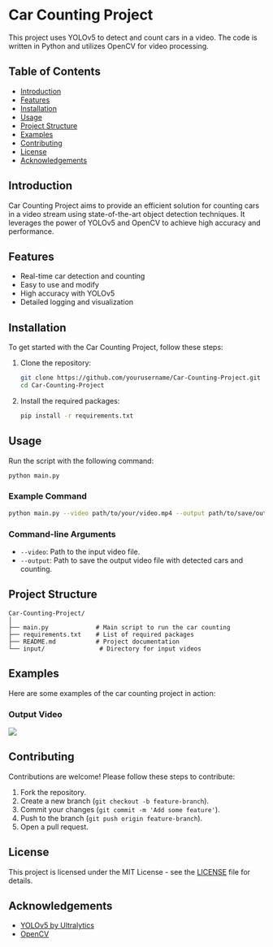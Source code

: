 # Car Counting Project

This project uses YOLOv5 to detect and count cars in a video. The code is written in Python and utilizes OpenCV for video processing.

## Table of Contents

- [Introduction](#introduction)
- [Features](#features)
- [Installation](#installation)
- [Usage](#usage)
- [Project Structure](#project-structure)
- [Examples](#examples)
- [Contributing](#contributing)
- [License](#license)
- [Acknowledgements](#acknowledgements)

## Introduction

Car Counting Project aims to provide an efficient solution for counting cars in a video stream using state-of-the-art object detection techniques. It leverages the power of YOLOv5 and OpenCV to achieve high accuracy and performance.

## Features

- Real-time car detection and counting
- Easy to use and modify
- High accuracy with YOLOv5
- Detailed logging and visualization

## Installation

To get started with the Car Counting Project, follow these steps:

1. Clone the repository:
    ```sh
    git clone https://github.com/yourusername/Car-Counting-Project.git
    cd Car-Counting-Project
    ```

2. Install the required packages:
    ```sh
    pip install -r requirements.txt
    ```

## Usage

Run the script with the following command:
```sh
python main.py
```

### Example Command

```sh
python main.py --video path/to/your/video.mp4 --output path/to/save/output.mp4
```

### Command-line Arguments

- `--video`: Path to the input video file.
- `--output`: Path to save the output video file with detected cars and counting.

## Project Structure

```plaintext
Car-Counting-Project/
│
├── main.py             # Main script to run the car counting
├── requirements.txt    # List of required packages
├── README.md           # Project documentation
└── input/               # Directory for input videos
```

## Examples

Here are some examples of the car counting project in action:

### Output Video

![]([https://github.com/NevzatTalay/Car-Counting-Project/blob/main/assets/output.gif](https://github.com/NevzatTalay/Car-Counting-Project/blob/main/assets/OUTPUT.gif))

## Contributing

Contributions are welcome! Please follow these steps to contribute:

1. Fork the repository.
2. Create a new branch (`git checkout -b feature-branch`).
3. Commit your changes (`git commit -m 'Add some feature'`).
4. Push to the branch (`git push origin feature-branch`).
5. Open a pull request.

## License

This project is licensed under the MIT License - see the [LICENSE](LICENSE) file for details.

## Acknowledgements

- [YOLOv5 by Ultralytics](https://github.com/ultralytics/yolov5)
- [OpenCV](https://opencv.org/)
